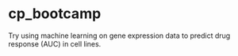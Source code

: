 # cp_bootcamp
Try using machine learning on gene expression data to predict drug response (AUC) in cell lines.
